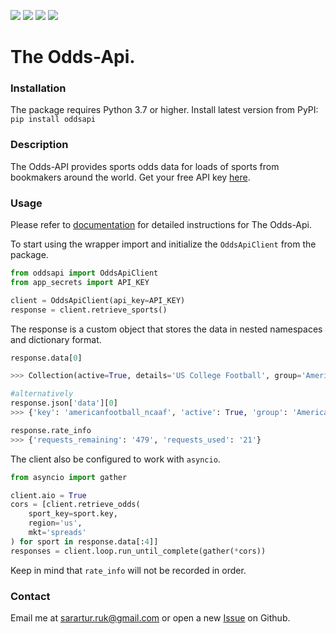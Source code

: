 <img src="https://img.shields.io/github/issues/sarartur/oddsapi">  <img src="https://img.shields.io/github/forks/sarartur/oddsapi">   <img src="https://img.shields.io/github/stars/sarartur/oddsapi">   <img src="https://img.shields.io/github/license/sarartur/oddsapi">
# The Odds-Api.
### Installation
The package requires Python 3.7 or higher.
Install latest version from PyPI: `pip install oddsapi`
### Description
The Odds-API provides sports odds data for loads of sports from bookmakers around the world. Get your free API key [here](https://the-odds-api.com/).
### Usage
Please refer to [documentation](https://the-odds-api.com/liveapi/guides/v3/) for detailed instructions for The Odds-Api.

To start using the wrapper import and initialize the `OddsApiClient` from the package. 
``` python
from oddsapi import OddsApiClient
from app_secrets import API_KEY

client = OddsApiClient(api_key=API_KEY)
response = client.retrieve_sports()
```
The response is a custom object that stores the data in nested namespaces and dictionary format.
```python
response.data[0]

>>> Collection(active=True, details='US College Football', group='American Football', has_outrights=False, key='americanfootball_ncaaf', title='NCAAF')

#alternatively
response.json['data'][0]
>>> {'key': 'americanfootball_ncaaf', 'active': True, 'group': 'American Football', 'details': 'US College Football', 'title': 'NCAAF', 'has_outrights': False}

response.rate_info
>>> {'requests_remaining': '479', 'requests_used': '21'}
```
The client also be configured to work with `asyncio`.

```python
from asyncio import gather

client.aio = True
cors = [client.retrieve_odds(
    sport_key=sport.key,
    region='us',
    mkt='spreads'
) for sport in response.data[:4]]
responses = client.loop.run_until_complete(gather(*cors))
```
Keep in mind that `rate_info` will not be recorded in order.
### Contact
Email me at sarartur.ruk@gmail.com or open a new [Issue](https://github.com/sarartur/oddsapi/issues) on Github.


